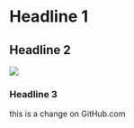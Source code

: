 # Headline 1

## Headline 2

![](https://github.com/stoelzle.png)

### Headline 3
this is a change on GitHub.com
